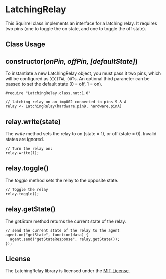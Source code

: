 # LatchingRelay

This Squirrel class implements an interface for a latching relay. It requires two pins (one to toggle the on state, and one to toggle the off state).

## Class Usage

## constructor(*onPin, offPin, [defaultState]*)

To instantiate a new LatchingRelay object, you must pass it two pins, which will be configured as ```DIGITAL_OUT```s. An optional third paraneter can be passed to set the default state (0 = off, 1 = on).

```squirrel
#require "LatchingRelay.class.nut:1.0"

// latching relay on an imp002 connected to pins 9 & A
relay <- LatchingRelay(hardware.pin9, hardware.pinA)
```

## relay.write(state)

The *write* method sets the relay to on (state = 1), or off (state = 0). Invalid states are ignored.

```squirrel
// Turn the relay on:
relay.write(1);
```

## relay.toggle()

The *toggle* method sets the relay to the opposite state.

```squirrel
// Toggle the relay
relay.toggle();
```

## relay.getState()

The *getState* method returns the current state of the relay.

```squirrel
// send the current state of the relay to the agent
agent.on("getState", function(data) {
  agent.send("getStateResponse", relay.getState());
});
```

## License

The LatchingRelay library is licensed under the [MIT License](./LICENSE).
